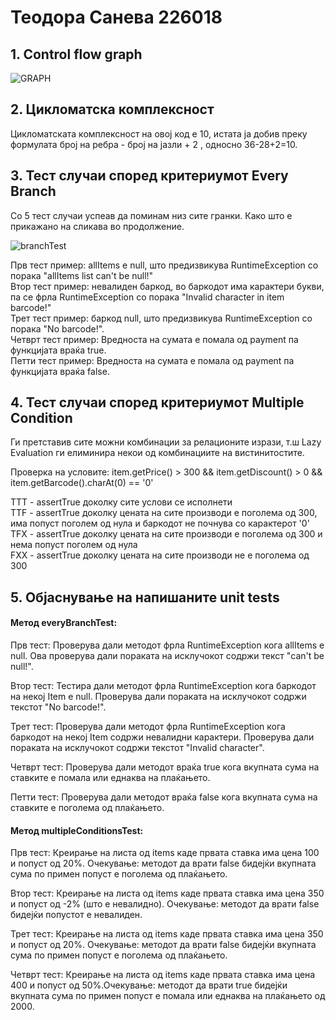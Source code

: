 # Теодора Санева 226018

##  1. Control flow graph

![GRAPH](https://github.com/sanevat/SI_2024_lab2_226018/assets/73078235/7d3b2e0c-858a-48c4-8313-d5785c928266)

## 2. Цикломатска комплексност
Цикломатската комплексност на овој код е 10, истата ја добив преку формулата број на ребра - број на јазли + 2 , односно 36-28+2=10.

## 3. Тест случаи според критериумот Every Branch
Со 5 тест случаи успеав да поминам низ сите гранки. Како што е прикажано на сликава во продолжение.

![branchTest](https://github.com/sanevat/SI_2024_lab2_226018/assets/73078235/7fab69fd-2684-4f2e-b9fc-87cede69053b)

Прв тест пример: allItems е null, што предизвикува RuntimeException со порака "allItems list can't be null!" <br>
Втор тест пример: невалиден баркод, во баркодот има карактери букви, па се фрла RuntimeException со порака "Invalid character in item barcode!"<br>
Трет тест пример: баркод null, што предизвикува  RuntimeException со порака "No barcode!".<br>
Четврт тест пример: Вредноста на сумата е помала од payment па функцијата враќа true.<br>
Петти тест пример: Вредноста на сумата е помала од payment па функцијата враќа false.<br>

## 4. Тест случаи според критериумот Multiple Condition

Ги претставив сите можни комбинации за релационите изрази, т.ш Lazy Evaluation ги елиминира некои од комбинациите на вистинитостите.

Проверка на условите: item.getPrice() > 300 && item.getDiscount() > 0 && item.getBarcode().charAt(0) == '0'<br>

TTT - assertTrue доколку сите услови се исполнети <br>
TTF - assertTrue доколку цената на сите производи е поголема од 300, има попуст поголем од нула и баркодот не почнува со карактерот '0' <br>
TFX - assertTrue доколку цената на сите производи е поголема од 300 и нема попуст поголем од нула<br>
FXX - assertTrue доколку цената на сите производи не е поголема од 300<br>

## 5. Објаснување на напишаните unit tests

#### Метод everyBranchTest: <br>

 Прв тест: Проверува дали методот фрла RuntimeException кога allItems e null. Ова  проверува дали пораката на исклучокот содржи текст "can't be null!".<br>

 Втор тест: Тестира дали методот фрла RuntimeException кога баркодот на некој Item е null. Проверува дали пораката на исклучокот содржи текстот "No barcode!".<br>

 Трет тест: Проверува дали методот фрла RuntimeException кога баркодот на некој Item содржи невалидни карактери. Проверува дали пораката на исклучокот содржи текстот "Invalid character".<br>

 Четврт тест: Проверува дали методот враќа true кога вкупната сума на ставките е помала или еднаква на плаќањето.<br>

 Петти тест: Проверува дали методот враќа false кога вкупната сума на ставките е поголема од плаќањето. <br>

#### Метод multipleConditionsTest: <br>
 Прв тест: Креирање на листа од items каде првата ставка има цена 100 и попуст од 20%. Очекување: методот да врати false бидејќи вкупната сума по примен попуст е поголема од плаќањето.<br>

 Втор тест: Креирање на листа од items каде првата ставка има цена 350 и попуст од -2% (што е невалидно). Очекување: методот да врати false бидејќи попустот е невалиден.<br>

 Трет тест: Креирање на листа од items каде првата ставка има цена 350 и попуст од 20%. Очекување: методот да врати false бидејќи вкупната сума по примен попуст е поголема од плаќањето. <br>

 Четврт тест: Креирање на листа од items каде првата ставка има цена 400 и попуст од 50%.Очекување: методот да врати true бидејќи вкупната сума по примен попуст е помала или еднаква на плаќањето од 2000. <br>

